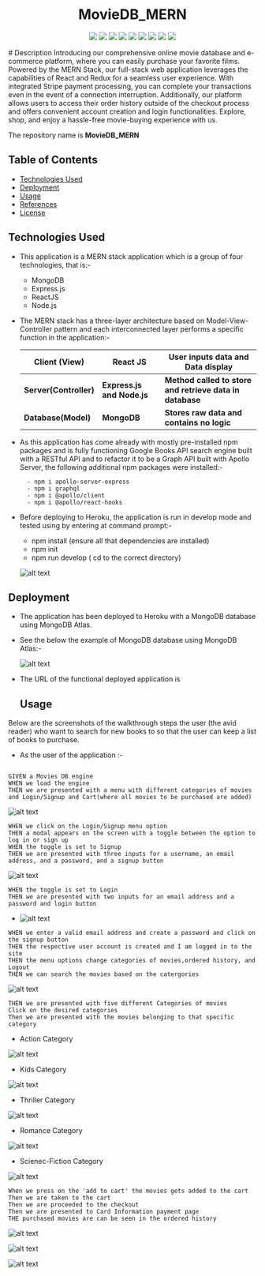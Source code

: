 
<div align="center">

# MovieDB_MERN

<p align="center">
    <img src="https://img.shields.io/badge/-MongoDB-47A248?style=flat&logo=mongodb&logoColor=white"  />
    <img src="(https://img.shields.io/badge/-Node.js-339933?style=flat&logo=node.js&logoColor=white" />
    <img src="https://img.shields.io/badge/-MVC-blueviolet?style=flat" />
    <img src="https://img.shields.io/badge/-json-orange" />
    <img src="https://img.shields.io/badge/-Express.js-000000?style=flat&logo=express&logoColor=white" />
    <img src="https://img.shields.io/badge/-React-61DAFB?style=flat&logo=react&logoColor=white" />
    <img src="https://img.shields.io/badge/-GraphQL-E10098?style=flat&logo=graphql&logoColor=white" />
    <img src="https://img.shields.io/badge/-Heroku-430098?style=flat&logo=heroku&logoColor=white" />
    <img src="https://img.shields.io/badge/-Stripe-008CDD?style=flat&logo=stripe&logoColor=white" />
</p>
 
</div>
# Description 
Introducing our comprehensive online movie database and e-commerce platform, where you can easily purchase your favorite films. Powered by the MERN Stack, our full-stack web application leverages the capabilities of React and Redux for a seamless user experience. With integrated Stripe payment processing, you can complete your transactions even in the event of a connection interruption. Additionally, our platform allows users to access their order history outside of the checkout process and offers convenient account creation and login functionalities. Explore, shop, and enjoy a hassle-free movie-buying experience with us.

 
The repository name is **MovieDB_MERN**

## Table of Contents

- [Technologies Used](#technologies-used)
- [Deployment](#deployment)
- [Usage](#usage)
- [References](#references)
- [License](#license)

## Technologies Used

- This application is a MERN stack application which is a group of four technologies, that is:-
  - MongoDB
  - Express.js
  - ReactJS
  - Node.js
- The MERN stack has a three-layer architecture based on Model-View-Controller pattern and each interconnected layer performs a specific function in the application:-

  | Client (View)          | React JS                   | User inputs data and Data display                        |
  | ---------------------- | -------------------------- | -------------------------------------------------------- |
  | **Server(Controller)** | **Express.js and Node.js** | **Method called to store and retrieve data in database** |
  | **Database(Model)**    | **MongoDB**                | **Stores raw data and contains no logic**                |

- As this application has come already with mostly pre-installed npm packages and is fully functioning Google Books API search engine built with a RESTful API and to refactor it to be a Graph API built with Apollo Server, the following additional npm packages were installed:-

        - npm i apollo-server-express
        - npm i graphql
        - npm i @apollo/client
        - npm i @apollo/react-hooks

* Before deploying to Heroku, the application is run in develop mode and tested using by entering at command prompt:-

  - npm install (ensure all that dependencies are installed)
  - npm init
  - npm run develop ( cd to the correct directory)

  ![alt text](./client/public/images/pro3.png)

## Deployment

- The application has been deployed to Heroku with a MongoDB database using MongoDB Atlas.

- See the below the example of MongoDB database using MongoDB Atlas:-

  ![alt text](./assets/mongodb.png)

- The URL of the functional deployed application is 

  ## Usage

Below are the screenshots of the walkthrough steps the user (the avid reader) who want to search for new books to so that the user can keep a list of books to purchase.

- As the user of the application :-

```

GIVEN a Movies DB engine
WHEN we load the engine
THEN we are presented with a menu with different categories of movies  and Login/Signup and Cart(where all movies to be purchased are added)

```

 ![alt text](./client/public/images/home.jpg)

```
WHEN we click on the Login/Signup menu option
THEN a modal appears on the screen with a toggle between the option to log in or sign up
WHEN the toggle is set to Signup
THEN we are presented with three inputs for a username, an email address, and a password, and a signup button

```

 ![alt text](./client/public/images/signup.png)

```
WHEN the toggle is set to Login
THEN we are presented with two inputs for an email address and a password and login button

```
- ![alt text](./client/public/images/login.png)


```
WHEN we enter a valid email address and create a password and click on the signup button
THEN the respective user account is created and I am logged in to the site
THEN the menu options change categories of movies,ordered history, and Logout
THEN we can search the movies based on the catergories
```

 ![alt text](./client/public/images/home1.png)


```
THEN we are presented with five different Categories of movies 
Click on the desired categories 
Then we are presented with the movies belonging to that specific category
```

- Action Category

 ![alt text](./client/public/images/action.png)


- Kids Category

 ![alt text](./client/public/images/kids.png)

- Thriller Category

 ![alt text](./client/public/images/thriller.png)


- Romance Category

![alt text](./client/public/images/romance.png)

- Scienec-Fiction Category

![alt text](./client/public/images/scific.png)



```
When we press on the 'add to cart' the movies gets added to the cart
Then we are taken to the cart
Then we are proceeded to the checkout
Then we are presented to Card Information payment page 
THE purchased movies are can be seen in the ordered history

```
![alt text](./client/public/images/stripe.jpg)

![alt text](./client/public/images/order.jpg)

![alt text](./client/public/images/orderhist.jpg)





